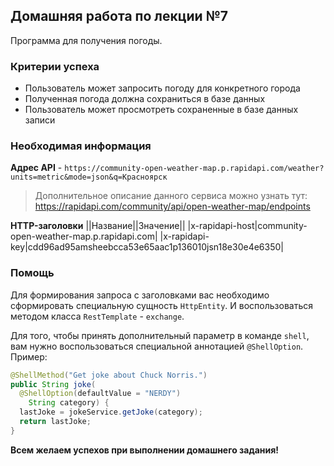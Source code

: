 ## Домашняя работа по лекции №7

Программа для получения погоды.

### Критерии успеха

- Пользователь может запросить погоду для конкретного города
- Полученная погода должна сохраниться в базе данных
- Пользователь может просмотреть сохраненные в базе данных записи

### Необходимая информация

**Адрес API** - `https://community-open-weather-map.p.rapidapi.com/weather?units=metric&mode=json&q=Красноярск`

> Дополнительное описание данного сервиса можно узнать тут: https://rapidapi.com/community/api/open-weather-map/endpoints

**HTTP-заголовки**
||Название||Значение||
|x-rapidapi-host|community-open-weather-map.p.rapidapi.com|
|x-rapidapi-key|cdd96ad95amsheebcca53e65aac1p136010jsn18e30e4e6350|

### Помощь

Для формирования запроса с заголовками вас необходимо сформировать специальную сущность `HttpEntity`. И воспользоваться методом класса `RestTemplate` - `exchange`.

Для того, чтобы принять дополнительный параметр в команде `shell`, вам нужно воспользоваться специальной аннотацией `@ShellOption`. Пример:
```Java
@ShellMethod("Get joke about Chuck Norris.")
public String joke(
  @ShellOption(defaultValue = "NERDY") 
    String category) {
  lastJoke = jokeService.getJoke(category);
  return lastJoke;
}
```

**Всем желаем успехов при выполнении домашнего задания!**